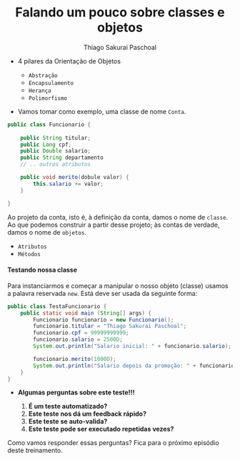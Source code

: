 <h1 align="center">Falando um pouco sobre classes e objetos</h1>
<p align="center">Thiago Sakurai Paschoal</p>

- 4 pilares da Orientação de Objetos

    - `Abstração`
    - `Encapsulamento`
    - `Herança`
    - `Polimorfismo`

- Vamos tomar como exemplo, uma classe de nome `Conta`.

```java
public class Funcionario {
    
    public String titular;
    public Long cpf;
    public Double salario;
    public String departamento
    // .. outros atributos

    public void merito(dobule valor) {
        this.salario += valor;
    }

}
```

Ao projeto da conta, isto é, à definição da conta, damos o nome de `classe`. Ao que podemos construir a partir desse projeto; às contas de verdade, damos o nome de `objetos`.

- `Atributos`
- `Métodos`

#### Testando nossa classe

Para instanciarmos e começar a manipular o nosso objeto (classe) usamos a palavra reservada `new`. Está deve ser usada da seguinte forma:

```java
public class TestaFuncionario {
    public static void main (String[] args) {
        Funcionario funcionario = new Funcionario();
        funcionario.titular = "Thiago Sakurai Paschoal";
        funcionario.cpf = 99999999999;
        funcionario.salario = 2500D;
        System.out.println("Salario inicial: " + funcionario.salario);

        funcionario.merito(1000D);
        System.out.println("Salario depois da promoção: " + funcionario.salario);
    }
}
```

- **Algumas perguntas sobre este teste!!!**

    1. **É um teste automatizado?**
    2. **Este teste nos dá um feedback rápido?**
    3. **Este teste se auto-valida?**
    4. **Este teste pode ser executado repetidas vezes?**

Como vamos responder essas perguntas? Fica para o próximo episódio deste treinamento.
